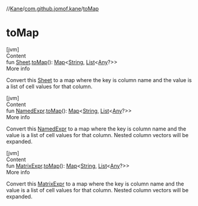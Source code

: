 //[Kane](../index.md)/[com.github.jomof.kane](index.md)/[toMap](to-map.md)



# toMap  
[jvm]  
Content  
fun [Sheet](../com.github.jomof.kane.impl.sheet/-sheet/index.md).[toMap](to-map.md)(): [Map](https://kotlinlang.org/api/latest/jvm/stdlib/kotlin.collections/-map/index.html)<[String](https://kotlinlang.org/api/latest/jvm/stdlib/kotlin/-string/index.html), [List](https://kotlinlang.org/api/latest/jvm/stdlib/kotlin.collections/-list/index.html)<[Any](https://kotlinlang.org/api/latest/jvm/stdlib/kotlin/-any/index.html)?>>  
More info  


Convert this [Sheet](../com.github.jomof.kane.impl.sheet/-sheet/index.md) to a map where the key is column name and the value is a list of cell values for that column.

  


[jvm]  
Content  
fun [NamedExpr](-named-expr/index.md).[toMap](to-map.md)(): [Map](https://kotlinlang.org/api/latest/jvm/stdlib/kotlin.collections/-map/index.html)<[String](https://kotlinlang.org/api/latest/jvm/stdlib/kotlin/-string/index.html), [List](https://kotlinlang.org/api/latest/jvm/stdlib/kotlin.collections/-list/index.html)<[Any](https://kotlinlang.org/api/latest/jvm/stdlib/kotlin/-any/index.html)?>>  
More info  


Convert this [NamedExpr](-named-expr/index.md) to a map where the key is column name and the value is a list of cell values for that column. Nested column vectors will be expanded.

  


[jvm]  
Content  
fun [MatrixExpr](-matrix-expr/index.md).[toMap](to-map.md)(): [Map](https://kotlinlang.org/api/latest/jvm/stdlib/kotlin.collections/-map/index.html)<[String](https://kotlinlang.org/api/latest/jvm/stdlib/kotlin/-string/index.html), [List](https://kotlinlang.org/api/latest/jvm/stdlib/kotlin.collections/-list/index.html)<[Any](https://kotlinlang.org/api/latest/jvm/stdlib/kotlin/-any/index.html)?>>  
More info  


Convert this [MatrixExpr](-matrix-expr/index.md) to a map where the key is column name and the value is a list of cell values for that column. Nested column vectors will be expanded.

  



